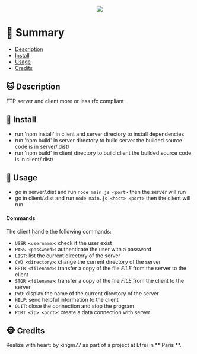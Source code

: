 <p with=200 align="center">
  <img src="https://cdn-icons.flaticon.com/png/512/1183/premium/1183701.png?token=exp=1639330988~hmac=ec4475869df0e10993ff66de53b7c8fa" />
</p>


# <a name='TOC'>🐼 Summary</a>

* [Description](#Description)
* [Install](#Install)
* [Usage](#Usage)
* [Credits](#credits)

## <a name='Description'>🐱 Description</a>
FTP server and client more or less rfc compliant

## <a name='Install'>🐨 Install</a>
* run 'npm install' in client and server directory to install dependencies
* run 'npm build' in server directory to build server the builded source code is in server/.dist/
* run 'npm build' in client directory to build client the builded source code is in  client/.dist/

## <a name='Usage'>🦄 Usage</a>
* go in server/.dist and run `node main.js <port>` then the server will run
* go in client/.dist and run `node main.js <host> <port>` then the client will run

#### Commands

The client handle the following commands:

* `USER <username>`: check if the user exist
* `PASS <password>`: authenticate the user with a password
* `LIST`: list the current directory of the server
* `CWD <directory>`: change the current directory of the server
* `RETR <filename>`: transfer a copy of the file _FILE_ from the server to the client
* `STOR <filename>`: transfer a copy of the file _FILE_ from the client to the server
* `PWD`: display the name of the current directory of the server
* `HELP`: send helpful information to the client
* `QUIT`: close the connection and stop the program
* `PORT <ip> <port>`: create a data connection with server
  
## <a name='credits'>🐵 Credits</a>
Realize with heart: by kingm77 as part of a project at Efrei in ** Paris **.







